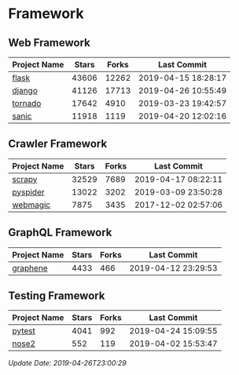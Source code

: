 # Framework

## Web Framework

| Project Name | Stars | Forks | Last Commit |
| ------------ | ----- | ----- | ----------- |
| [flask](https://github.com/pallets/flask) | 43606 | 12262 | 2019-04-15 18:28:17 |
| [django](https://github.com/django/django) | 41126 | 17713 | 2019-04-26 10:55:49 |
| [tornado](https://github.com/tornadoweb/tornado) | 17642 | 4910 | 2019-03-23 19:42:57 |
| [sanic](https://github.com/huge-success/sanic) | 11918 | 1119 | 2019-04-20 12:02:16 |

## Crawler Framework

| Project Name | Stars | Forks | Last Commit |
| ------------ | ----- | ----- | ----------- |
| [scrapy](https://github.com/scrapy/scrapy) | 32529 | 7689 | 2019-04-17 08:22:11 |
| [pyspider](https://github.com/binux/pyspider) | 13022 | 3202 | 2019-03-09 23:50:28 |
| [webmagic](https://github.com/code4craft/webmagic) | 7875 | 3435 | 2017-12-02 02:57:06 |

## GraphQL Framework

| Project Name | Stars | Forks | Last Commit |
| ------------ | ----- | ----- | ----------- |
| [graphene](https://github.com/graphql-python/graphene) | 4433 | 466 | 2019-04-12 23:29:53 |

## Testing Framework

| Project Name | Stars | Forks | Last Commit |
| ------------ | ----- | ----- | ----------- |
| [pytest](https://github.com/pytest-dev/pytest) | 4041 | 992 | 2019-04-24 15:09:55 |
| [nose2](https://github.com/nose-devs/nose2) | 552 | 119 | 2019-04-02 15:53:47 |

*Update Date: 2019-04-26T23:00:29*
